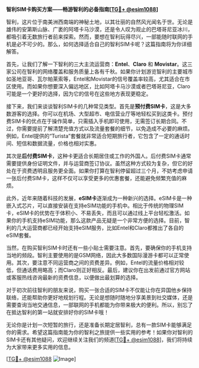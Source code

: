 **智利SIM卡购买方案——畅游智利的必备指南[[TG💪+ @esim1088](https://t.me/s/esim1088)]**

智利，这片位于南美洲西南端的神秘土地，以其壮丽的自然风光闻名于世。无论是雄伟的安第斯山脉、广袤的阿塔卡马沙漠，还是令人叹为观止的巴塔哥尼亚冰川，都吸引着无数旅行者前来探索。然而，要想在智利玩得尽兴，一部能随时联网的手机是必不可少的。那么，如何选择适合自己的智利SIM卡呢？这篇指南将为你详细解答。

首先，让我们了解一下智利的三大主流运营商：**Entel**、**Claro** 和 **Movistar**。这三家公司在智利的网络覆盖和服务质量上各有千秋。如果你计划游览智利的主要城市如圣地亚哥、瓦尔帕莱索等，Entel和Movistar的信号覆盖率较高，尤其适合在市区使用。而如果你想要深入偏远地区，比如阿塔卡马沙漠或者巴塔哥尼亚，Claro可能是一个更好的选择，因为它的信号在这些地方表现更稳定。

接下来，我们来谈谈智利SIM卡的几种常见类型。首先是**预付费SIM卡**，这是大多数游客的选择。你可以在机场、大型超市、电信营业厅等地轻松买到这类卡。预付费SIM卡的优点在于操作简单，只需插入手机即可使用，无需签订长期合同。不过，你需要提前了解清楚充值方式以及流量套餐的细节，以免造成不必要的麻烦。例如，Entel提供的“Turista”套餐就非常适合短期旅行者，它包含了一定的通话时间、短信和数据流量，价格也相对实惠。

其次是**后付费SIM卡**，这种卡更适合长期居住或工作的外国人。后付费SIM卡通常需要提供身份证明文件，并与运营商签订协议。虽然这种方式较为复杂，但它的好处在于资费透明且服务更全面。如果你打算在智利停留超过三个月，不妨考虑申请一张后付费SIM卡，这样不仅可以享受更多的优惠套餐，还能避免频繁充值的麻烦。

此外，近年来随着科技的发展，**eSIM卡**逐渐成为一种新兴的选择。eSIM卡是一种嵌入式芯片，可以直接安装在支持eSIM功能的手机中。相比于传统的物理SIM卡，eSIM卡的优势在于体积小、不易丢失，而且可以通过线上平台轻松激活。如果你的手机支持eSIM功能，那么这款产品无疑是一个非常方便的选择。目前，智利的几大运营商都已经开始支持eSIM服务，比如Entel和Claro都推出了各自的eSIM套餐。

当然，在购买智利SIM卡时还有一些小贴士需要注意。首先，要确保你的手机支持当地的频段。智利主要使用的是GSM网络，因此大多数国际漫游卡都可以正常使用。其次，要注意不同运营商之间的资费差异。例如，Entel的流量价格相对较低，但通话费用略高；而Claro则正好相反。最后，建议你在出发前通过官方网站或客服热线咨询最新的资费信息，以便做出最划算的选择。

对于初次前往智利的朋友来说，购买一张合适的SIM卡不仅能让你在异国他乡保持联络，还能帮助你更好地规划行程。无论是想随时随地分享美景到社交媒体，还是需要查询当地交通信息，一部联网的手机都能为你带来极大的便利。所以，别忘了在抵达智利的第一站就安排好你的SIM卡哦！

无论你是计划一次短暂的旅行，还是准备长期定居智利，总有一款SIM卡能够满足你的需求。希望这篇指南能为你的智利之旅提供一些实用的参考！如果你对智利的SIM卡还有其他疑问，欢迎继续关注我们的频道[[TG💪+ @esim1088](https://t.me/s/esim1088)]，我们将持续为大家带来更多实用的信息。

[[TG💪+ @esim1088](https://t.me/s/esim1088) ![Image](https://i.postimg.cc/4NQfJmqS/Snipaste-2025-05-13-00-14-12.png)]